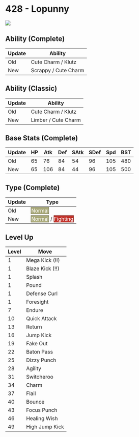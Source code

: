 # 428 - Lopunny
![][428]

## Ability (Complete)

Update | Ability
---    | ---
Old    | Cute Charm / Klutz
New    | Scrappy / Cute Charm

## Ability (Classic)

Update | Ability
---    | ---
Old    | Cute Charm / Klutz
New    | Limber / Cute Charm

## Base Stats (Complete)

Update | HP | Atk | Def | SAtk | SDef | Spd | BST
---    | ---| --- | --- | ---  | ---  | --- | ---
Old    | 65 |  76 |  84 |  54  |  96  |  105  |  480
New    | 65 |  106 |  84 |  44  |  96  |  105  |  500

## Type (Complete)

Update | Type
---    | ---
Old    | <span style="color:white; background:#A8A878; border: 1px solid #6D6D4E">Normal</span>
New    | <span style="color:white; background:#A8A878; border: 1px solid #6D6D4E">Normal</span> / <span style="color:white; background:#C03028; border: 1px solid #7D1F1A">Fighting</span>

## Level Up

Level | Move
---   | ---
  1   | Mega Kick (!!)
  1   | Blaze Kick (!!)
  1   | Splash
  1   | Pound
  1   | Defense Curl
  1   | Foresight
  7   | Endure
 10   | Quick Attack
 13   | Return
 16   | Jump Kick
 19   | Fake Out
 22   | Baton Pass
 25   | Dizzy Punch
 28   | Agility
 31   | Switcheroo
 34   | Charm
 37   | Flail
 40   | Bounce
 43   | Focus Punch
 46   | Healing Wish
 49   | High Jump Kick



[428]: /img/pokemon/428.png
